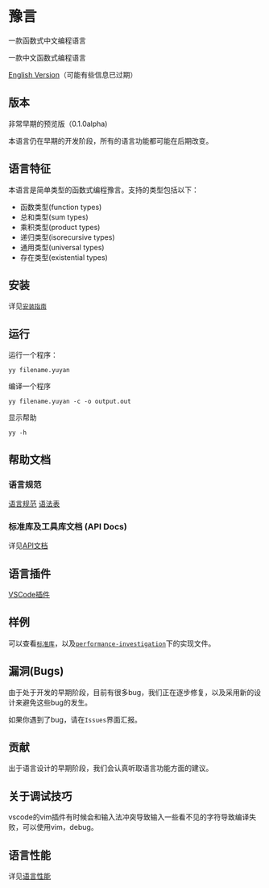 # 豫言 
一款函数式中文编程语言

一款中文函数式编程语言

[English Version](README_eng.md)（可能有些信息已过期）
## 版本
非常早期的预览版（0.1.0alpha)

本语言仍在早期的开发阶段，所有的语言功能都可能在后期改变。

## 语言特征

本语言是简单类型的函数式编程豫言。支持的类型包括以下：
- 函数类型(function types)
- 总和类型(sum types)
- 乘积类型(product types)
- 递归类型(isorecursive types)
- 通用类型(universal types)
- 存在类型(existential types)


## 安装

详见[`安装指南`](InstallationInstruction.md)

## 运行

运行一个程序：
```
yy filename.yuyan
```

编译一个程序
```
yy filename.yuyan -c -o output.out
```

显示帮助
```
yy -h
```

## 帮助文档
### 语言规范

[语言规范](LanguageSpecification.md)
[语法表](SyntaxSheet.md)

### 标准库及工具库文档 (API Docs)

详见[API文档](autogen/docs/目录.html)

## 语言插件

[VSCode插件](https://marketplace.visualstudio.com/items?itemName=yuyan-lang.yuyan-vscode)

## 样例

可以查看[`标准库`](https://github.com/yuyan-lang/yuyan/tree/master/yylib)，以及[`performance-investigation`](https://github.com/yuyan-lang/yuyan/tree/master/performance-investigation)下的实现文件。


## 漏洞(Bugs)

由于处于开发的早期阶段，目前有很多bug，我们正在逐步修复，以及采用新的设计来避免这些bug的发生。

如果你遇到了bug，请在`Issues`界面汇报。

## 贡献

出于语言设计的早期阶段，我们会认真听取语言功能方面的建议。

## 关于调试技巧 

vscode的vim插件有时候会和输入法冲突导致输入一些看不见的字符导致编译失败，可以使用vim，debug。



## 语言性能

详见[语言性能](LanguagePerformance.md)
